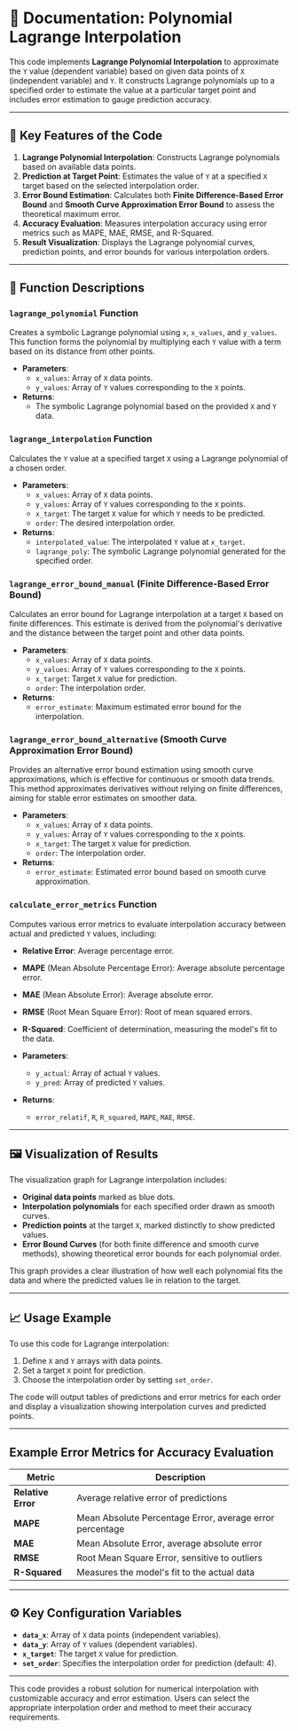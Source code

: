 # 📘 Documentation: Polynomial Lagrange Interpolation

This code implements **Lagrange Polynomial Interpolation** to approximate the `Y` value (dependent variable) based on given data points of `X` (independent variable) and `Y`. It constructs Lagrange polynomials up to a specified order to estimate the value at a particular target point and includes error estimation to gauge prediction accuracy.

---

## 📌 Key Features of the Code

1. **Lagrange Polynomial Interpolation**: Constructs Lagrange polynomials based on available data points.
2. **Prediction at Target Point**: Estimates the value of `Y` at a specified `X` target based on the selected interpolation order.
3. **Error Bound Estimation**: Calculates both **Finite Difference-Based Error Bound** and **Smooth Curve Approximation Error Bound** to assess the theoretical maximum error.
4. **Accuracy Evaluation**: Measures interpolation accuracy using error metrics such as MAPE, MAE, RMSE, and R-Squared.
5. **Result Visualization**: Displays the Lagrange polynomial curves, prediction points, and error bounds for various interpolation orders.

---

## 🔧 Function Descriptions

### `lagrange_polynomial` Function
Creates a symbolic Lagrange polynomial using `x`, `x_values`, and `y_values`. This function forms the polynomial by multiplying each `Y` value with a term based on its distance from other points.

- **Parameters**:
  - `x_values`: Array of `X` data points.
  - `y_values`: Array of `Y` values corresponding to the `X` points.
- **Returns**:
  - The symbolic Lagrange polynomial based on the provided `X` and `Y` data.

### `lagrange_interpolation` Function
Calculates the `Y` value at a specified target `X` using a Lagrange polynomial of a chosen order.

- **Parameters**:
  - `x_values`: Array of `X` data points.
  - `y_values`: Array of `Y` values corresponding to the `X` points.
  - `x_target`: The target `X` value for which `Y` needs to be predicted.
  - `order`: The desired interpolation order.
- **Returns**:
  - `interpolated_value`: The interpolated `Y` value at `x_target`.
  - `lagrange_poly`: The symbolic Lagrange polynomial generated for the specified order.

### `lagrange_error_bound_manual` (Finite Difference-Based Error Bound)
Calculates an error bound for Lagrange interpolation at a target `X` based on finite differences. This estimate is derived from the polynomial's derivative and the distance between the target point and other data points.

- **Parameters**:
  - `x_values`: Array of `X` data points.
  - `y_values`: Array of `Y` values corresponding to the `X` points.
  - `x_target`: Target `X` value for prediction.
  - `order`: The interpolation order.
- **Returns**:
  - `error_estimate`: Maximum estimated error bound for the interpolation.

### `lagrange_error_bound_alternative` (Smooth Curve Approximation Error Bound)
Provides an alternative error bound estimation using smooth curve approximations, which is effective for continuous or smooth data trends. This method approximates derivatives without relying on finite differences, aiming for stable error estimates on smoother data.

- **Parameters**:
  - `x_values`: Array of `X` data points.
  - `y_values`: Array of `Y` values corresponding to the `X` points.
  - `x_target`: The target `X` value for prediction.
  - `order`: The interpolation order.
- **Returns**:
  - `error_estimate`: Estimated error bound based on smooth curve approximation.

### `calculate_error_metrics` Function
Computes various error metrics to evaluate interpolation accuracy between actual and predicted `Y` values, including:
  - **Relative Error**: Average percentage error.
  - **MAPE** (Mean Absolute Percentage Error): Average absolute percentage error.
  - **MAE** (Mean Absolute Error): Average absolute error.
  - **RMSE** (Root Mean Square Error): Root of mean squared errors.
  - **R-Squared**: Coefficient of determination, measuring the model's fit to the data.

- **Parameters**:
  - `y_actual`: Array of actual `Y` values.
  - `y_pred`: Array of predicted `Y` values.
- **Returns**:
  - `error_relatif`, `R`, `R_squared`, `MAPE`, `MAE`, `RMSE`.

---

## 🖼️ Visualization of Results

The visualization graph for Lagrange interpolation includes:
- **Original data points** marked as blue dots.
- **Interpolation polynomials** for each specified order drawn as smooth curves.
- **Prediction points** at the target `X`, marked distinctly to show predicted values.
- **Error Bound Curves** (for both finite difference and smooth curve methods), showing theoretical error bounds for each polynomial order.

This graph provides a clear illustration of how well each polynomial fits the data and where the predicted values lie in relation to the target.

---

## 📈 Usage Example

To use this code for Lagrange interpolation:
1. Define `X` and `Y` arrays with data points.
2. Set a target `X` point for prediction.
3. Choose the interpolation order by setting `set_order`.

The code will output tables of predictions and error metrics for each order and display a visualization showing interpolation curves and predicted points.

---

## Example Error Metrics for Accuracy Evaluation

| Metric            | Description                                                  |
|-------------------|--------------------------------------------------------------|
| **Relative Error**| Average relative error of predictions                        |
| **MAPE**          | Mean Absolute Percentage Error, average error percentage     |
| **MAE**           | Mean Absolute Error, average absolute error                  |
| **RMSE**          | Root Mean Square Error, sensitive to outliers                |
| **R-Squared**     | Measures the model's fit to the actual data                  |

---

## ⚙️ Key Configuration Variables

- **`data_x`**: Array of `X` data points (independent variables).
- **`data_y`**: Array of `Y` values (dependent variables).
- **`x_target`**: The target `X` value for prediction.
- **`set_order`**: Specifies the interpolation order for prediction (default: 4).

---

This code provides a robust solution for numerical interpolation with customizable accuracy and error estimation. Users can select the appropriate interpolation order and method to meet their accuracy requirements.

